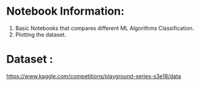 <h1>Notebook Information: </h1>

1) Basic Notebooks that compares different ML Algorithms Classification.
2) Plotting the dataset.

<h1>Dataset : </h1>

https://www.kaggle.com/competitions/playground-series-s3e18/data

